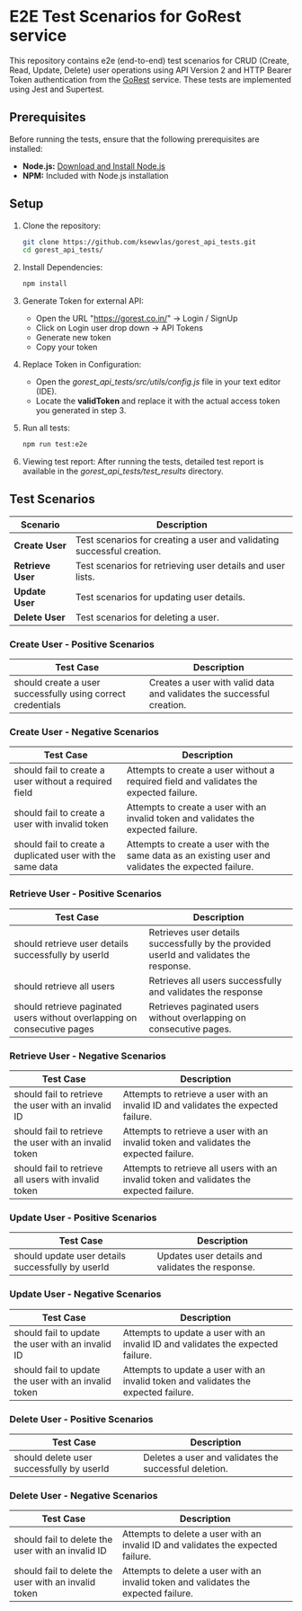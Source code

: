 # E2E Test Scenarios for GoRest service

This repository contains e2e (end-to-end) test scenarios for CRUD (Create, Read, Update, Delete) user operations using API Version 2 and HTTP Bearer Token authentication from the [GoRest](https://gorest.co.in/) service. 
These tests are implemented using Jest and Supertest.

## Prerequisites

Before running the tests, ensure that the following prerequisites are installed:

- **Node.js:** [Download and Install Node.js](https://nodejs.org/)
- **NPM:** Included with Node.js installation

## Setup

1. Clone the repository:
   ```bash
   git clone https://github.com/ksewvlas/gorest_api_tests.git
   cd gorest_api_tests/

2. Install Dependencies:
   ```bash
   npm install

3. Generate Token for external API:
   - Open the URL "https://gorest.co.in/" -> Login / SignUp
   - Click on Login user drop down -> API Tokens
   - Generate new token
   - Copy your token


4. Replace Token in Configuration:
   - Open the *gorest_api_tests/src/utils/config.js* file in your text editor (IDE).
   - Locate the **validToken** and replace it with the actual access token you generated in step 3.


5. Run all tests:
   ```bash
   npm run test:e2e

6. Viewing test report: 
   After running the tests, detailed test report is available in the *gorest_api_tests/test_results* directory.




## Test Scenarios

| Scenario                           | Description                                                            |
|------------------------------------|------------------------------------------------------------------------|
| **Create User**                    | Test scenarios for creating a user and validating successful creation. |
| **Retrieve User**                  | Test scenarios for retrieving user details and user lists.             |
| **Update User**                    | Test scenarios for updating user details.                              |
| **Delete User**                    | Test scenarios for deleting a user.                                    |


### Create User - Positive Scenarios
| Test Case                                                    | Description                                                            |
|--------------------------------------------------------------|------------------------------------------------------------------------|
| should create a user successfully using correct credentials  | Creates a user with valid data and validates the successful creation.  |


### Create User - Negative Scenarios
| Test Case                                                  | Description                                                                                         |
|------------------------------------------------------------|-----------------------------------------------------------------------------------------------------|
| should fail to create a user without a required field      | Attempts to create a user without a required field and validates the expected failure.              |
| should fail to create a user with invalid token            | Attempts to create a user with an invalid token and validates the expected failure.                  |
| should fail to create a duplicated user with the same data | Attempts to create a user with the same data as an existing user and validates the expected failure. |


### Retrieve User - Positive Scenarios
| Test Case                                                                | Description                                                                            |
|--------------------------------------------------------------------------|----------------------------------------------------------------------------------------|
| should retrieve user details successfully by userId                      | Retrieves user details successfully by the provided userId and validates the response. |
| should retrieve all users                                                | Retrieves all users successfully and validates the response                            |
| should retrieve paginated users without overlapping on consecutive pages | Retrieves paginated users without overlapping on consecutive pages.                    |

### Retrieve User - Negative Scenarios

| Test Case                                              | Description                                                                              |
|--------------------------------------------------------|------------------------------------------------------------------------------------------|
| should fail to retrieve the user with an invalid ID    | Attempts to retrieve a user with an invalid ID and validates the expected failure.       |
| should fail to retrieve the user with an invalid token | Attempts to retrieve a user with an invalid token and validates the expected failure.    |
| should fail to retrieve all users with invalid token   | Attempts to retrieve all users with an invalid token and validates the expected failure. |


### Update User - Positive Scenarios
| Test Case                                          | Description                                       |
|----------------------------------------------------|---------------------------------------------------|
| should update user details successfully by userId  | Updates user details and validates the response.  |

### Update User - Negative Scenarios
| Test Case                                             | Description                                                                         |
|-------------------------------------------------------|-------------------------------------------------------------------------------------|
| should fail to update the user with an invalid ID     | Attempts to update a user with an invalid ID and validates the expected failure.    |
| should fail to update the user with an invalid token  | Attempts to update a user with an invalid token and validates the expected failure. |


### Delete User - Positive Scenarios
| Test Case                                  | Description                                           |
|--------------------------------------------| ----------------------------------------------------- |
| should delete user successfully by userId  | Deletes a user and validates the successful deletion. |

### Delete User - Negative Scenarios
| Test Case                                             | Description                                                                         |
|-------------------------------------------------------|-------------------------------------------------------------------------------------|
| should fail to delete the user with an invalid ID     | Attempts to delete a user with an invalid ID and validates the expected failure.    |
| should fail to delete the user with an invalid token  | Attempts to delete a user with an invalid token and validates the expected failure. |
